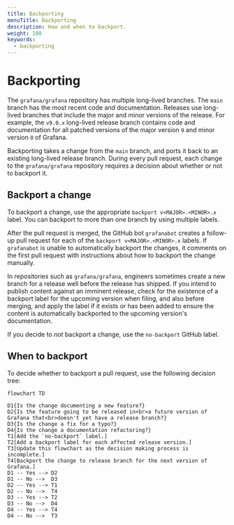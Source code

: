 ```yaml
---
title: Backporting
menuTitle: Backporting
description: How and when to backport.
weight: 100
keywords:
  - backporting
---
```


# Backporting

The `grafana/grafana` repository has multiple long-lived branches.
The `main` branch has the most recent code and documentation.
Releases use long-lived branches that include the major and minor versions of the release.
For example, the `v9.0.x` long-lived release branch contains code and documentation for all patched versions of the major version `9` and minor version `0` of Grafana.

Backporting takes a change from the `main` branch, and ports it back to an existing long-lived release branch.
During every pull request, each change to the `grafana/grafana` repository requires a decision about whether or not to backport it.

## Backport a change

To backport a change, use the appropriate `backport v<MAJOR>.<MINOR>.x` label.
You can backport to more than one branch by using multiple labels.

After the pull request is merged, the GitHub bot `grafanabot` creates a follow-up pull request for each of the `backport v<MAJOR>.<MINOR>.x` labels.
If `grafanabot` is unable to automatically backport the changes, it comments on the first pull request with instructions about how to backport the change manually.

In repositories such as `grafana/grafana`, engineers sometimes create a new branch for a release well before the release has shipped.
If you intend to publish content against an imminent release, check for the existence of a backport label for the upcoming version when filing, and also before merging, and apply the label if it exists or has been added to ensure the content is automatically backported to the upcoming version's documentation.

If you decide to _not_ backport a change, use the `no-backport` GitHub label.

## When to backport

To decide whether to backport a pull request, use the following decision tree:

```mermaid
flowchart TD

D1{Is the change documenting a new feature?}
D2{Is the feature going to be released in<br>a future version of Grafana that<br>doesn't yet have a release branch?}
D3{Is the change a fix for a typo?}
D4{Is the change a documentation refactoring?}
T1[Add the `no-backport` label.]
T2[Add a backport label for each affected release version.]
T3[Update this flowchart as the decision making process is incomplete.]
T4[Backport the change to release branch for the next version of Grafana.]
D1 -- Yes --> D2
D1 -- No -->  D3
D2 -- Yes --> T1
D2 -- No -->  T4
D3 -- Yes --> T2
D3 -- No -->  D4
D4 -- Yes --> T4
D4 -- No -->  T3
```
